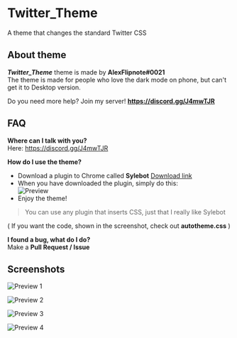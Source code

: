 # Twitter_Theme
A theme that changes the standard Twitter CSS

## About theme
***Twitter_Theme*** theme is made by **AlexFlipnote#0021**<br>
The theme is made for people who love the dark mode on phone, but can't get it to Desktop version.

Do you need more help? Join my server! **https://discord.gg/J4mwTJR**

## FAQ
**Where can I talk with you?**<br>Here: https://discord.gg/J4mwTJR

**How do I use the theme?**<br>
- Download a plugin to Chrome called **Sylebot** [Download link](https://chrome.google.com/webstore/detail/stylebot/oiaejidbmkiecgbjeifoejpgmdaleoha?hl=en)
- When you have downloaded the plugin, simply do this:<br>
![Preview](https://i.alexflipnote.xyz/13388e.gif)
- Enjoy the theme!
>You can use any plugin that inserts CSS, just that I really like Sylebot

( If you want the code, shown in the screenshot, check out **autotheme.css** )

**I found a bug, what do I do?**<br>Make a **Pull Request / Issue**

## Screenshots
![Preview 1](https://i.alexflipnote.xyz/a7a778.png)

![Preview 2](https://i.alexflipnote.xyz/7ec844.png)

![Preview 3](https://i.alexflipnote.xyz/29b4e8.png)

![Preview 4](https://i.alexflipnote.xyz/f809bb.png)
